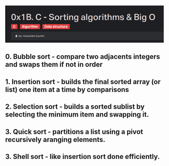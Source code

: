 ![sort algorithm](assets/sort.png)
## 0. Bubble sort - compare two adjacents integers and swaps them if not in order
## 1. Insertion sort - builds the final sorted array (or list) one item at a time by comparisons
## 2. Selection sort - builds a sorted sublist by selecting the minimum item and swapping it.
## 3. Quick sort - partitions a list using a pivot recursively aranging elements.
## 3. Shell sort - like insertion sort done efficiently.